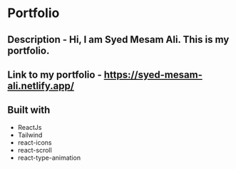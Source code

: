 # Portfolio 

## Description - Hi, I am Syed Mesam Ali. This is my portfolio.

## Link to my portfolio - https://syed-mesam-ali.netlify.app/

## Built with 

- ReactJs
- Tailwind
- react-icons
- react-scroll
- react-type-animation


